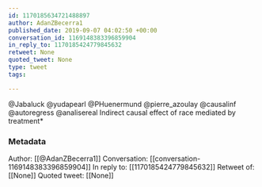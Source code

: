 ```yaml
---
id: 1170185634721488897
author: AdanZBecerra1
published_date: 2019-09-07 04:02:50 +00:00
conversation_id: 1169148383396859904
in_reply_to: 1170185424779845632
retweet: None
quoted_tweet: None
type: tweet
tags:

---
```


@Jabaluck @yudapearl @PHuenermund @pierre_azoulay @causalinf @autoregress @analisereal Indirect causal effect of race mediated by treatment*

### Metadata

Author: [[@AdanZBecerra1]]
Conversation: [[conversation-1169148383396859904]]
In reply to: [[1170185424779845632]]
Retweet of: [[None]]
Quoted tweet: [[None]]
